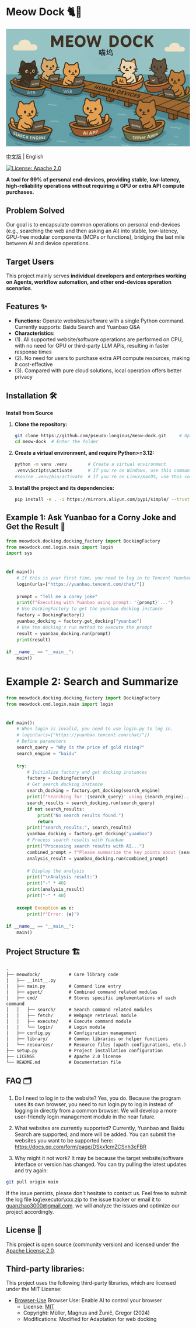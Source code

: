 # Meow Dock 🐈🚢
<p align="center">
  <img src="logo.png" alt="Project Logo" width="700"/>
</p>

[中文版](README.md) | English

<!-- Optional: Add Logo here -->
<!-- Optional: Add badges, e.g.: -->
<!-- ![Build Status](URL_TO_BUILD_STATUS_IMAGE) -->
[![License: Apache 2.0](https://img.shields.io/badge/License-Apache%202.0-blue.svg)](https://opensource.org/licenses/Apache-2.0)

**A tool for 99% of personal end-devices, providing stable, low-latency, high-reliability operations without requiring a GPU or extra API compute purchases.**

## Problem Solved

Our goal is to encapsulate common operations on personal end-devices (e.g., searching the web and then asking an AI) into stable, low-latency, GPU-free modular components (MCPs or functions), bridging the last mile between AI and device operations.

## Target Users

This project mainly serves **individual developers and enterprises working on Agents, workflow automation, and other end-devices operation scenarios**.

## Features ✨

*   **Functions:** Operate websites/software with a single Python command. Currently supports: Baidu Search and Yuanbao Q&A
*   **Characteristics:**
*    (1). All supported website/software operations are performed on CPU, with no need for GPU or third-party LLM APIs, resulting in faster response times
*    (2). No need for users to purchase extra API compute resources, making it cost-effective
*    (3). Compared with pure cloud solutions, local operation offers better privacy


## Installation 🛠️

**Install from Source**

1.  **Clone the repository:**
    ```bash
    git clone https://github.com/pseudo-longinus/meow-dock.git     # Open a command line (Windows cmd or PowerShell) and use the command to clone the code
    cd meow-dock  # Enter the folder
    ```

2.  **Create a virtual environment, and require Python>=3.12:**
    ```bash
    python -m venv .venv        # Create a virtual environment
    .venv\Scripts\activate      # If you're on Windows, use this command to activate
    #source .venv/bin/activate  # If you're on Linux/macOS, use this command to activate
    ```

3.  **Install the project and its dependencies:**
    ```bash
    pip install -e . -i https://mirrors.aliyun.com/pypi/simple/ --trusted-host mirrors.aliyun.com
    ```


## Example 1: Ask Yuanbao for a Corny Joke and Get the Result 🚀

```python
from meowdock.docking.docking_factory import DockingFactory
from meowdock.cmd.login.main import login
import sys


def main():
    # If this is your first time, you need to log in to Tencent Yuanbao
    login(urls=["https://yuanbao.tencent.com/chat/"])

    prompt = "Tell me a corny joke"
    print(f"Executing with Yuanbao using prompt: '{prompt}'...")
    # Use DockingFactory to get the yuanbao docking instance
    factory = DockingFactory()
    yuanbao_docking = factory.get_docking("yuanbao")
    # Use the docking's run method to execute the prompt
    result = yuanbao_docking.run(prompt)
    print(result)

if __name__ == "__main__":
    main()

```

# Example 2: Search and Summarize
```python
from meowdock.docking.docking_factory import DockingFactory
from meowdock.cmd.login.main import login


def main():
    # When login is invalid, you need to use login.py to log in.
    # login(urls=["https://yuanbao.tencent.com/chat/"])
    # Define parameters
    search_query = "Why is the price of gold rising?"
    search_engine = "baidu"

    try:
        # Initialize factory and get docking instances
        factory = DockingFactory()
        # Get search docking instance
        search_docking = factory.get_docking(search_engine)
        print(f"Searching for '{search_query}' using {search_engine}...")
        search_results = search_docking.run(search_query)
        if not search_results:
            print("No search results found.")
            return
        print("search_results:", search_results)
        yuanbao_docking = factory.get_docking("yuanbao")
        # Process search results with Yuanbao
        print("Processing search results with AI...")
        combined_prompt = f"Please summarize the key points about {search_query} based on these search results:\n\n{search_results}"
        analysis_result = yuanbao_docking.run(combined_prompt)

        # Display the analysis
        print("\nAnalysis result:")
        print("-" * 40)
        print(analysis_result)
        print("-" * 40)

    except Exception as e:
        print(f"Error: {e}")
        
if __name__ == "__main__":
    main()
```

## Project Structure 🏗️

```
.
├── meowdock/           # Core library code
│   ├── __init__.py
│   ├── main.py         # Command line entry
│   ├── agent/          # Combined command related modules
│   ├── cmd/            # Stores specific implementations of each command
│   │   ├── search/     # Search command related modules
│   │   ├── fetch/      # Webpage retrieval module
│   │   ├── execute/    # Execute command module
│   │   └── login/      # Login module
│   ├── config.py       # Configuration management
│   ├── library/        # Common libraries or helper functions
│   └── resources/      # Resource files (xpath configurations, etc.)
├── setup.py            # Project installation configuration
├── LICENSE             # Apache 2.0 license
└── README.md           # Documentation file
```

## FAQ 🗂️

1. Do I need to log in to the website?
Yes, you do. Because the program uses its own browser, you need to run login.py to log in instead of logging in directly from a common browser.  We will develop a more user-friendly login management module in the near future.

2. What websites are currently supported?
Currently, Yuanbao and Baidu Search are supported, and more will be added. You can submit the websites you want to be supported here:
https://docs.qq.com/form/page/DSkx1cmZCSnh3cFBR

3. Why might it not work?
It may be because the target website/software interface or version has changed. You can try pulling the latest updates and try again:
```bash
git pull origin main
```

If the issue persists, please don't hesitate to contact us. Feel free to submit the log file log\executor\xxx.zip to the issue tracker or email it to guanzhao3000@gmail.com. we will analyze the issues and optimize our project accordingly.


## License 📄

This project is open source (community version) and licensed under the [Apache License 2.0](LICENSE).

## Third-party libraries:

This project uses the following third-party libraries, which are licensed under the MIT License:

- [Browser-Use](https://github.com/browser-use/browser-use) Browser Use: Enable AI to control your browser
  - License: [MIT](./LICENSE.browser-use) 
  - Copyright: Müller, Magnus and Žunič, Gregor (2024)
  - Modifications: Modified for Adaptation for web docking